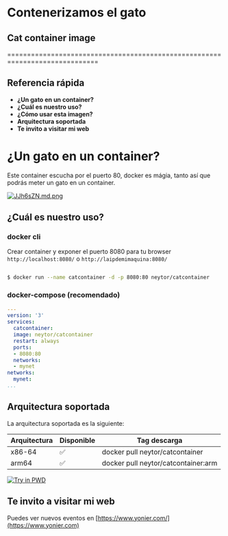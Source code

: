 # Contenerizamos el gato
## Cat container image
=============================================================================
## Referencia rápida


- **¿Un gato en un container?**
- **¿Cuál es nuestro uso?**
- **¿Cómo usar esta imagen?**
- **Arquitectura soportada**
- **Te invito a visitar mi web**

# ¿Un gato en un container?

Este container escucha por el puerto 80, docker es mágia, tanto así que podrás meter un gato en un container.

[![JJh6sZN.md.png](https://iili.io/JJh6sZN.md.png)](https://freeimage.host/i/JJh6sZN)

## ¿Cuál es nuestro uso?

 ### docker cli
 Crear container y exponer el puerto 8080 para tu browser `http://localhost:8080/` o `http://laipdemimaquina:8080/`

```bash

$ docker run --name catcontainer -d -p 8080:80 neytor/catcontainer

```

### docker-compose (recomendado)
```yaml
---
version: '3'
services:
  catcontainer:
  image: neytor/catcontainer
  restart: always
  ports:
  - 8080:80
  networks:
  - mynet
networks:
  mynet:
...
```
## Arquitectura soportada

La arquitectura soportada es la siguiente:

| Arquitectura | Disponible | Tag descarga |
| ------------ | ---------- | ---------------------------- |
| x86-64 | ✅ | docker pull neytor/catcontainer |
| arm64 | ✅ | docker pull neytor/catcontainer:arm |


[![Try in PWD](https://github.com/play-with-docker/stacks/raw/cff22438cb4195ace27f9b15784bbb497047afa7/assets/images/button.png)](http://play-with-docker.com?stack=https://raw.githubusercontent.com/docker-library/docs/db214ae34137ab29c7574f5fbe01bc4eaea6da7e/wordpress/stack.yml)


## Te invito a visitar mi web

Puedes ver nuevos eventos en [https://www.yonier.com/](https://www.yonier.com)
